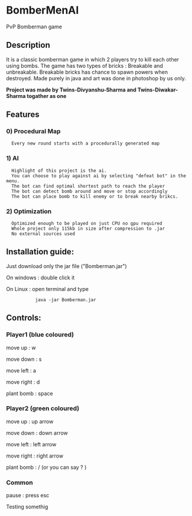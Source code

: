 # BomberMenAI
PvP Bomberman game

## Description
It is a classic bomberman game in which 2 players try to kill each other using bombs.
The game has two types of bricks : Breakable and unbreakable.
Breakable bricks has chance to spawn powers when destroyed.
Made purely in java and art was done in photoshop by us only.

**Project was made by Twins-Divyanshu-Sharma and Twins-Diwakar-Sharma togather as one**

## Features
### 0) Procedural Map
      Every new round starts with a procedurally generated map
### 1) AI
      Highlight of this project is the ai.
      You can choose to play against ai by selecting "defeat bot" in the menu.
      The bot can find optimal shortest path to reach the player
      The bot can detect bomb around and move or stop accordingly
      The bot can place bomb to kill enemy or to break nearby brikcs.
### 2) Optimization
      Optimized enough to be played on just CPU no gpu required
      Whole project only 115kb in size after compression to .jar
      No external sources used

## Installation guide:
   Just download only the jar file ("Bomberman.jar")

   On windows : double click it

   On Linux : open terminal and type

               java -jar Bomberman.jar

## Controls:
### Player1 (blue coloured)

   move up : w

   move down : s

   move left : a

   move right : d

   plant bomb : space

### Player2 (green coloured)

  move up : up arrow

  move down : down arrow

  move left : left arrow

  move right : right arrow

  plant bomb : / (or you can say ? )

### Common

  pause : press esc

Testing somethig


